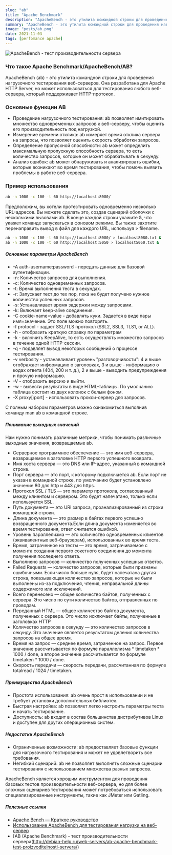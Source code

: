 ```yaml
---
slug: "ab"
title: "Apache Benchmark"
description: "ApacheBench - это утилита командной строки для проведения нагрузочного тестирования веб-серверов. Она разработана для Apache HTTP Server, но может использоваться для любого веб-сервера."
summary: "ApacheBench - это утилита командной строки для проведения нагрузочного тестирования веб-серверов. Она разработана для Apache HTTP Server, но может использоваться для любого веб-сервера."
image: "posts/ab.png"
date: 2021-11-03
tags: [perfomance apache]
---
```


![ApacheBench - тест производительности сервера](posts/ab.png "ApacheBench - тест производительности сервера")

### Что такое Apache Benchmark/ApacheBench/AB?
ApacheBench (ab) - это утилита командной строки для проведения нагрузочного тестирования веб-серверов. Она разработана для Apache HTTP Server, но может использоваться для тестирования любого веб-сервера, который поддерживает HTTP-протокол.

### Основные функции AB
- Проведение нагрузочного тестирования: ab позволяет имитировать множество одновременных запросов к веб-серверу, чтобы оценить его производительность под нагрузкой.
- Измерение времени отклика: ab измеряет время отклика сервера на запросы, что позволяет оценить скорость обработки запросов.
- Определение пропускной способности: ab может определить максимальную пропускную способность сервера, то есть количество запросов, которые он может обрабатывать в секунду.
- Анализ ошибок: ab может обнаруживать и анализировать ошибки, которые возникают во время тестирования, чтобы помочь выявить проблемы в работе веб-сервера.

### Пример использования
```sh
ab -n 1000 -c 100 -t 60 http://localhost:8080/
```

Предположим, вы хотели протестировать одновременно несколько URL-адресов. Вы можете сделать это, создав сценарий оболочки с несколькими вызовами ab. В конце каждой строки укажите &, что укажет команде запускаться в фоновом режиме. Вы также захотите перенаправить вывод в файл для каждого URL, используя > filename. 
```sh
ab -n 1000 -c 100 -t 60 http://localhost:8080/ > localhost8080.txt &
ab -n 1000 -c 100 -t 60 http://localhost:5050 > localhost5050.txt &
```

##### Основные параметры ApacheBench
- -A auth-username:password - передать данные для базовой аутентификации.
- -n: Количество запросов для выполнения.
- -c: Количество одновременных запросов.
- -t: Время выполнения теста в секундах.
- -r: Запускает тест до тех пор, пока не будет получено нужное количество успешных запросов.
- -s: Устанавливает время задержки между запросами.
- -k: Включает keep-alive соединения.
- -С cookie-name=value - добавлять куки. Задается в виде пары имя=значение. Это поле можно повторять.
- -f protocol - задает SSL/TLS протокол (SSL2, SSL3, TLS1, or ALL).
- -h - отобразить краткую справку по параметрам
- -k - включить KeepAlive, то есть осуществлять множество запросов в течение одной HTTP-сессии.
- -q - подавляет вывод некоторых сообщений о процессе тестирования.
- -v verbosity - устанавливает уровень "разговорчивости": 4 и выше отображает информацию о заголовках, 3 и выше - информацию о кодах ответа (404, 200 и т. д.), 2 и выше - выводить предупреждения и прочую информацию.
- -V - отобразить версию и выйти.
- -w - вывести результаты в виде HTML-таблицы. По умолчанию таблица состоит из двух колонок с белым фоном.
- -X proxy[:port] - использовать прокси-сервер для запросов.

С полным набором параметров можно ознакомиться выполнив команду man ab в командной строке.

##### Понимание выходных значений
Нам нужно понимать различные метрики, чтобы понимать различные выходные значения, возвращаемые ab.
- Серверное программное обеспечение — это имя веб-сервера, возвращаемое в заголовке HTTP первого успешного возврата.
- Имя хоста сервера — это DNS или IP-адрес, указанный в командной строке.
- Порт сервера — это порт, к которому подключается ab. Если порт не указан в командной строке, по умолчанию будет установлено значение 80 для http и 443 для https.
- Протокол SSL / TLS — это параметр протокола, согласованный между клиентом и сервером. Это будет напечатано, только если используется SSL.
- Путь документа — это URI запроса, проанализированный из строки командной строки.
- Длина документа — это размер в байтах первого успешно возвращенного документа.Если длина документа изменяется во время тестирования, ответ считается ошибкой.
- Уровень параллелизма — это количество одновременных клиентов (эквивалентных веб-браузерам), использованных во время теста.
- Время, затраченное на тесты — это время, затрачиваемое с момента создания первого сокетного соединения до момента получения последнего ответа.
- Выполнено запросов — количество полученных успешных ответов.
- Failed Requests — количество запросов, которые были признаны ошибочными. Если число больше нуля, будет напечатана другая строка, показывающая количество запросов, которые не были выполнены из-за подключения, чтения, неправильной длины содержимого или исключений.
- Всего перенесено — общее количество байтов, полученных с сервера. Это число по сути количество байтов, отправленных по проводам.
- Переданный HTML — общее количество байтов документа, полученных с сервера. Это число исключает байты, полученные в заголовках HTTP
- Количество запросов в секунду — это количество запросов в секунду. Это значение является результатом деления количества запросов на общее время.
- Время на запрос — среднее время, затраченное на запрос. Первое значение рассчитывается по формуле параллелизма * timetaken * 1000 / done, а второе значение рассчитывается по формуле timetaken * 1000 / done.
- Скорость передачи — скорость передачи, рассчитанная по формуле totalread / 1024 / timetaken.

##### Преимущества ApacheBench
- Простота использования: ab очень прост в использовании и не требует установки дополнительных библиотек.
- Быстрая настройка: ab позволяет легко настроить параметры теста и начать тестирование.
- Доступность: ab входит в состав большинства дистрибутивов Linux и доступен для других операционных систем.

##### Недостатки ApacheBench
- Ограниченные возможности: ab предоставляет базовые функции для нагрузочного тестирования и может не удовлетворить все требования.
- Негибкий сценарий: ab не позволяет выполнять сложные сценарии тестирования с использованием множества разных запросов.

ApacheBench является хорошим инструментом для проведения базовых тестов производительности веб-сервера, но для более сложных сценариев тестирования может потребоваться использовать специализированные инструменты, такие как JMeter или Gatling.

##### Полезные ссылки
- [Apache Bench — Краткое руководство](https://coderlessons.com/tutorials/kachestvo-programmnogo-obespecheniia/izuchite-apache-bench/apache-bench-kratkoe-rukovodstvo)
- [Использование ApacheBench для тестирования нагрузки на веб-сервер](https://blog.sedicomm.com/2018/03/22/ispolzovanie-apache-bench-dlya-testirovaniya-nagruzki-na-veb-server/)
- [AB (Apache Benchmark) - тест производительности сервера(http://debian-help.ru/web-servers/ab-apache-benchmark-test-proizvoditelnosti-servera/)